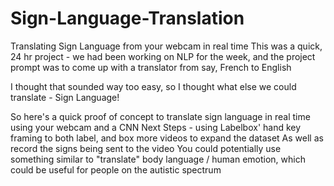 # Sign-Language-Translation
Translating Sign Language from your webcam in real time
This was a quick, 24 hr project - we had been working on NLP for the week, and the project prompt was to come up with a translator from say, French to English

I thought that sounded way too easy, so I thought what else we could translate - Sign Language!

So here's a quick proof of concept to translate sign language in real time using your webcam and a CNN
Next Steps - using Labelbox' hand key framing to both label, and box more videos to expand the dataset
As well as record the signs being sent to the video
You could potentially use something similar to "translate" body language / human emotion, which could be useful for people on the autistic spectrum

